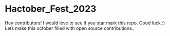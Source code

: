 # Hactober_Fest_2023
Hey contributors! I would love to see if you star mark this repo. Good luck :) Lets make this october filled with open source contributions..
